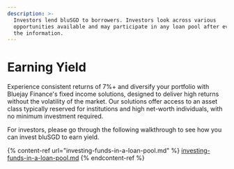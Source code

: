 ```yaml
---
description: >-
  Investors lend bluSGD to borrowers. Investors look across various
  opportunities available and may participate in any loan pool after evaluating
  the information.
---
```


# Earning Yield

Experience consistent returns of 7%+ and diversify your portfolio with Bluejay Finance's fixed income solutions, designed to deliver high returns without the volatility of the market. Our solutions offer access to an asset class typically reserved for institutions and high net-worth individuals, with no minimum investment required.

For investors, please go through the following walkthrough to see how you can invest bluSGD to earn yield.

{% content-ref url="investing-funds-in-a-loan-pool.md" %}
[investing-funds-in-a-loan-pool.md](investing-funds-in-a-loan-pool.md)
{% endcontent-ref %}
